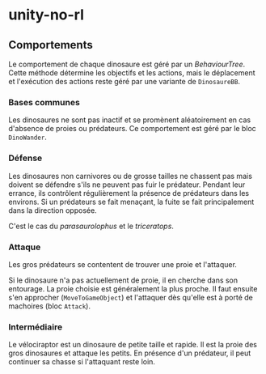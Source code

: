 # unity-no-rl

## Comportements
Le comportement de chaque dinosaure est géré par un _BehaviourTree_.
Cette méthode détermine les objectifs et les actions, mais le déplacement et l'exécution des actions reste géré par une variante de `DinosaureBB`.

### Bases communes
Les dinosaures ne sont pas inactif et se promènent aléatoirement en cas d'absence de proies ou prédateurs.
Ce comportement est géré par le bloc `DinoWander`.

### Défense
Les dinosaures non carnivores ou de grosse tailles ne chassent pas mais doivent se défendre s'ils ne peuvent pas fuir le prédateur.
Pendant leur errance, ils contrôlent régulièrement la présence de prédateurs dans les environs.
Si un prédateurs se fait menaçant, la fuite se fait principalement dans la direction opposée.

C'est le cas du _parasaurolophus_ et le _triceratops_.

### Attaque
Les gros prédateurs se contentent de trouver une proie et l'attaquer.

Si le dinosaure n'a pas actuellement de proie, il en cherche dans son entourage.
La proie choisie est généralement la plus proche.
Il faut ensuite s'en approcher (`MoveToGameObject`) et l'attaquer dès qu'elle est à porté de machoires (bloc `Attack`).

### Intermédiaire
Le vélociraptor est un dinosaure de petite taille et rapide.
Il est la proie des gros dinosaures et attaque les petits.
En présence d'un prédateur, il peut continuer sa chasse si l'attaquant reste loin.

